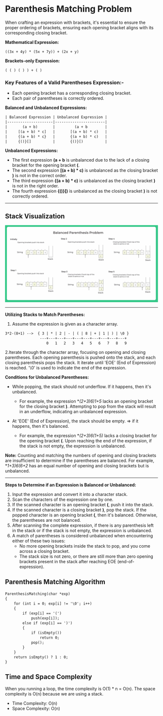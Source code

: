 # Parenthesis Matching Problem

When crafting an expression with brackets, it's essential to ensure the proper ordering of brackets, ensuring each opening bracket aligns with its corresponding closing bracket.

**Mathematical Expression:**

```text
((3x + 4y) * (5x + 7y)) + (2x + y)
```

**Brackets-only Expression:**

```text
( ( ) ( ) ) + ( )
```

### Key Features of a Valid Parentheses Expression:-

- Each opening bracket has a corresponding closing bracket.
- Each pair of parentheses is correctly ordered.

**Balanced and Unbalanced Expressions:**

```text
| Balanced Expression | Unbalanced Expression |
|---------------------|-----------------------|
|       (a + b)       |         (a + b        |
|     [(a + b) * c]   |       [(a + b) * c)   |
|     {(a + b) * c}   |       {(a + b) * c)   |
|     {()}[]          |       {()}[)          |
```

**Unbalanced Expressions:**

- The first expression **(a + b** is unbalanced due to the lack of a closing bracket for the opening bracket **(**.
- The second expression **[(a + b) * c)** is unbalanced as the closing bracket **)** is not in the correct order.
- The third expression **{(a + b) * c)** is unbalanced as the closing bracket **)** is not in the right order.
- The fourth expression **{()}[)** is unbalanced as the closing bracket **)** is not correctly ordered.

---

## Stack Visualization

![Stack Visualization](images/stack_visualization.jpg)

---
**Utilizing Stacks to Match Parentheses:**

1. Assume the expression is given as a character array.

```text
3*2-(8+1) -->  { 3 | * | 2 | - | ( | 8 | + | 1 | ) | \0 }
                ---+---+---+---+---+---+---+---+---+---+
                   0   1   2   3   4   5   6   7   8   9
```

2.Iterate through the character array, focusing on opening and closing parentheses. Each opening parenthesis is pushed onto the stack, and each closing parenthesis pops the stack. It iterate until 'EOE'  (End of Expression) is reached. '\0' is used to indicate the end of the expression.

**Conditions for Unbalanced Parentheses:**

- While popping, the stack should not underflow. If it happens, then it's unbalanced.
  - For example, the expression **(2+3)*6)1+5** lacks an opening bracket for the closing bracket **)**. Attempting to pop from the stack will result in an underflow, indicating an unbalanced expression.

- At 'EOE' (End of Expression), the stack should be empty. => if it happens, then it's balanced.
  - For example, the expression **(2+3)*6(1+5)** lacks a closing bracket for the opening bracket **(**. Upon reaching the end of the expression, if the stack is not empty, the expression is unbalanced.

**Note:**
Counting and matching the numbers of opening and closing brackets are insufficient to determine if the parentheses are balanced. For example, **1+3)*6(6+2** has an equal number of opening and closing brackets but is unbalanced.

---
**Steps to Determine if an Expression is Balanced or Unbalanced:**

1. Input the expression and convert it into a character stack.
2. Scan the characters of the expression one by one.
3. If the scanned character is an opening bracket **(**, push it into the stack.
4. If the scanned character is a closing bracket **)**, pop the stack. If the popped character is an opening bracket **(**, then it's balanced. Otherwise, the parentheses are not balanced.
5. After scanning the complete expression, if there is any parenthesis left in the stack or if the stack is not empty, the expression is unbalanced.
6. A match of parentheses is considered unbalanced when encountering either of these two issues:
   - No more opening brackets inside the stack to pop, and you come across a closing bracket.
   - The stack size is not zero, or there are still more than zero opening brackets present in the stack after reaching EOE (end-of-expression).

## Parenthesis Matching Algorithm

```text
ParenthesisMatching(char *exp)
{
    for (int i = 0; exp[i] != '\0'; i++)
    {
        if (exp[i] == '(')
            push(exp[i]);
        else if (exp[i] == ')')
        {
            if (isEmpty())
                return 0;
            pop();
        }
    }
    return isEmpty() ? 1 : 0;
}
```

## Time and Space Complexity

When you running a loop, the time complexity is O(1) * n = O(n). The space complexity is O(n) because we are using a stack.

- Time Complexity: O(n)
- Space Complexity: O(n)
